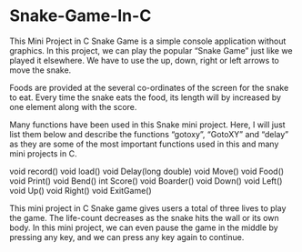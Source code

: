 # Snake-Game-In-C
This Mini Project in C Snake Game is a simple console application without graphics. In this project, we can play the popular “Snake Game” just like we played it elsewhere. We have to use the up, down, right or left arrows to move the snake.

Foods are provided at the several co-ordinates of the screen for the snake to eat. Every time the snake eats the food, its length will by increased by one element along with the score.

Many functions have been used in this Snake mini project. Here, I will just list them below and describe the functions “gotoxy”, “GotoXY” and “delay” as they are some of the most important functions used in this and many mini projects in C.

void record()
void load()
void Delay(long double)
void Move()
void Food()
void Print()
void Bend()
int Score()
void Boarder()
void Down()
void Left()
void Up()
void Right()
void ExitGame()

This mini project in C Snake game gives users a total of three lives to play the game. The life-count decreases as the snake hits the wall or its own body. In this mini project, we can even pause the game in the middle by pressing any key, and we can press any key again to continue.
